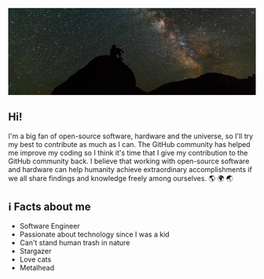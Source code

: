 <center>
    <img src="pexels-pixabay-33825.jpg" alt="Stargazer" />
</center>

## Hi!
<p>I'm a big fan of open-source software, hardware and the universe, so I'll try my best to contribute as much as I can. The GitHub community has helped me improve my coding so I think it's time that I give my contribution to the GitHub community back. I believe that working with open-source software and hardware can help humanity achieve extraordinary accomplishments if we all share findings and knowledge freely among ourselves. <span>🌎 🌍 🌏</span></p>

## ℹ️ Facts about me
- Software Engineer
- Passionate about technology since I was a kid
- Can't stand human trash in nature
- Stargazer
- Love cats
- Metalhead
